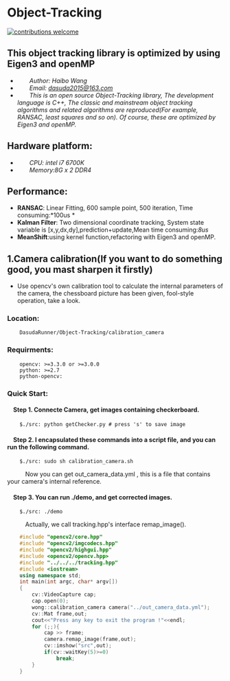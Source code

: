 # Object-Tracking<br>
[![contributions welcome](https://img.shields.io/badge/contributions-welcome-brightgreen.svg?style=flat)](https://github.com/dwyl/esta/issues)<br>
## This object tracking library is optimized by using Eigen3 and openMP
- &emsp;&emsp;*Author: Haibo Wang*<br>
- &emsp;&emsp;*Email: dasuda2015@163.com*
- &emsp;&emsp;*This is an open source Object-Tracking library, The development language is C++, The classic and mainstream object tracking algorithms and related algorithms are reproduced(For example, RANSAC, least squares and so on). Of course, these are optimized by Eigen3 and openMP.*
## Hardware platform:
- &emsp;&emsp;*CPU: intel i7 6700K*<br>
- &emsp;&emsp;*Memory:8G x 2 DDR4*
## Performance:
- **RANSAC**: Linear Fitting, 600 sample point, 500 iteration, Time consuming:*100us *<br>
- **Kalman Filter**: Two dimensional coordinate tracking, System state variable is [x,y,dx,dy],prediction+update,Mean time consuming:*8us*<br>
- **MeanShift**:using kernel function,refactoring with Eigen3 and openMP.
## 1.Camera calibration(If you want to do something good, you mast sharpen it firstly)<br>
- Use opencv's own calibration tool to calculate the internal parameters of the camera, the chessboard picture has been given, fool-style operation, take a look.
### Location:<br>
		DasudaRunner/Object-Tracking/calibration_camera
### Requirments:<br>
		opencv: >=3.3.0 or >=3.0.0
		python: >=2.7
		python-opencv:
### Quick Start:<br>
#### &emsp;Step 1. Connecte Camera, get images containing checkerboard.
		$./src: python getChecker.py # press 's' to save image
#### &emsp;Step 2. I encapsulated these commands into a script file, and you can  run the following command.
		$./src: sudo sh calibration_camera.sh
&emsp;&emsp;&emsp;Now you can get out_camera_data.yml , this is a file that contains your camera's internal reference.
#### &emsp;Step 3. You can run ./demo, and get corrected images.
		$./src: ./demo
&emsp;&emsp;&emsp;Actually, we call tracking.hpp's interface remap_image().<br>
```cpp
	#include "opencv2/core.hpp"
	#include "opencv2/imgcodecs.hpp"
	#include "opencv2/highgui.hpp"
	#include <opencv2/opencv.hpp>
	#include "../../../tracking.hpp"
	#include <iostream>
	using namespace std;
	int main(int argc, char* argv[])
	{
		cv::VideoCapture cap;
		cap.open(0);
		wong::calibration_camera camera("../out_camera_data.yml");
		cv::Mat frame,out;
		cout<<"Press any key to exit the program !"<<endl;
		for (;;){
			cap >> frame;
			camera.remap_image(frame,out);
			cv::imshow("src",out);
			if(cv::waitKey(5)>=0)
				break;
		}
	}
```
